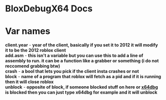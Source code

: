 # BloxDebugX64 Docs


# Var names

**client.year** - **year of the client, basically if you set it to 2012 it will modify it to be the 2012 roblox client**
<br>
**add.asm** - **this isn't a variable but you can use this to add a line of assembly to run. it can be a function like a grabber or something (i do not reccomend grabbing btw)**
<br>
**crash** - **a bool that lets you pick if the client insta crashes or not**
<br>
**block** - **name of a program that roblox will fetch as a pid and if it is running then it will close roblox**
<br>
**unblock** - **opposite of block, if someone blocked stuff on here or [x64dbg](https://github.com/x64dbg/x64dbg) is blocked then you can just type x64dbg for example and it will unblock**
